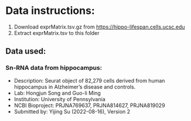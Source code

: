 # Data instructions:
1. Download exprMatrix.tsv.gz from https://hippo-lifespan.cells.ucsc.edu
2. Extract exprMatrix.tsv to this folder
## Data used:
### Sn-RNA data from hippocampus:
  - Description: Seurat object of 82,279 cells derived from human hippocampus in Alzheimer’s disease and controls.
  - Lab: Hongjun Song and Guo-li Ming
  - Institution: University of Pennsylvania
  - NCBI Bioproject: PRJNA769637, PRJNA814627, PRJNA819029
  - Submitted by: Yijing Su (2022-08-16), Version 2
